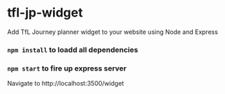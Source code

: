 # tfl-jp-widget

Add TfL Journey planner widget to your website using Node and Express

### `npm install` to loadd all dependencies

### `npm start` to fire up express server

Navigate to http://localhost:3500/widget
